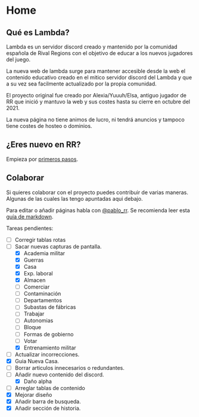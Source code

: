 # Home

## Qué es Lambda?

Lambda es un servidor discord creado y mantenido por la comunidad española de Rival Regions con el objetivo de educar a los nuevos jugadores del juego.

La nueva web de lambda surge para mantener accesible desde la web el contenido educativo creado en el mitico servidor discord del Lambda y que a su vez sea facilmente actualizado por la propia comunidad.

El proyecto original fue creado por Alexia/Yuuuh/Elsa, antiguo jugador de RR que inició y mantuvo la web y sus costes hasta su cierre en octubre del 2021. 

La nueva página no tiene animos de lucro, ni tendrá anuncios y tampoco tiene costes de hosteo o dominios.

##  ¿Eres nuevo en RR?
Empieza por [primeros pasos](/01-Primeros-Pasos).

## Colaborar

Si quieres colaborar con el proyecto puedes contribuir de varias maneras. Algunas de las cuales las tengo apuntadas aqui debajo. 

Para editar o añadir páginas habla con [@pablo_rr](https://t.me/pablo_rr).
Se recomienda leer esta [guía de markdown](https://docs.github.com/es/github/writing-on-github/getting-started-with-writing-and-formatting-on-github/basic-writing-and-formatting-syntax).

Tareas pendientes:

- [ ] Corregir tablas rotas
- [ ] Sacar nuevas capturas de pantalla.
    - [x] Academia militar
    - [x] Guerras 
    - [x] Casa
    - [x] Exp. laboral
    - [x] Almacen
    - [ ] Comerciar
    - [ ] Contaminación
    - [ ] Departamentos
    - [ ] Subastas de fábricas
    - [ ] Trabajar
    - [ ] Autonomias
    - [ ] Bloque
    - [ ] Formas de gobierno
    - [ ] Votar
    - [x] Entrenamiento militar
- [ ] Actualizar incorrecciones.
- [x] Guia Nueva Casa.
- [ ] Borrar articulos innecesarios o redundantes.
- [ ] Añadir nuevo contenido del discord.
    - [x] Daño alpha
- [ ] Arreglar tablas de contenido
- [x] Mejorar diseño
- [x] Añadir barra de busqueda.
- [x] Añadir sección de historia.
